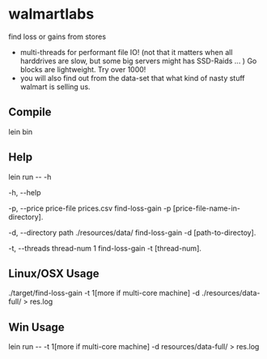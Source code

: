 # walmartlabs

find loss or gains from stores

* multi-threads for performant file IO! (not that it matters when all harddrives are slow, but some big servers might has SSD-Raids ... ) Go blocks are lightweight. Try over 1000!
* you will also find out from the data-set that what kind of nasty stuff walmart is selling us. 

## Compile

lein bin

## Help

lein run -- -h

  -h, --help
  
  -p, --price price-file    prices.csv         find-loss-gain -p [price-file-name-in-directory].

  -d, --directory path      ./resources/data/  find-loss-gain -d [path-to-directoy].
  
  -t, --threads thread-num  1                  find-loss-gain -t [thread-num].

## Linux/OSX Usage

./target/find-loss-gain -t 1[more if multi-core machine] -d ./resources/data-full/ > res.log

## Win Usage

lein run -- -t 1[more if multi-core machine] -d resources/data-full/ > res.log

